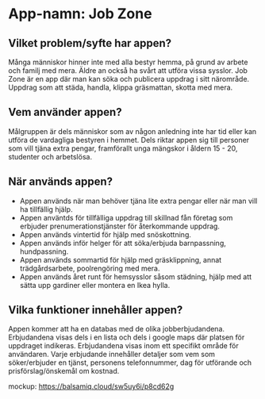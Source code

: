 # App-namn: Job Zone

## Vilket problem/syfte har appen?
Många människor hinner inte med alla bestyr hemma, på grund av arbete och familj med mera. Äldre an också ha svårt att utföra vissa sysslor. Job Zone är en app där man kan söka och publicera uppdrag i sitt närområde. Uppdrag som att städa, handla, klippa gräsmattan, skotta med mera.

## Vem använder appen?
Målgruppen är dels människor som av någon anledning inte har tid eller kan utföra de vardagliga bestyren i hemmet. Dels riktar appen sig till personer som vill tjäna extra pengar, framförallt unga mängskor i åldern 15 - 20, studenter och arbetslösa.

## När används appen?
* Appen används när man behöver tjäna lite extra pengar eller när man vill ha tillfällig hjälp.
* Appen använtds för tillfälliga uppdrag till skillnad fån företag som erbjuder prenumerationstjänster för återkommande uppdrag.
* Appen används vintertid för hjälp med snöskottning.
* Appen används inför helger för att söka/erbjuda barnpassning, hundpassning.
* Appen används sommartid för hjälp med gräsklippning, annat trädgårdsarbete, poolrengöring med mera.
* Appen används året runt för hemsysslor såsom städning, hjälp med att sätta upp gardiner eller montera en Ikea hylla.


## Vilka funktioner innehåller appen?
Appen kommer att ha en databas med de olika jobberbjudandena. Erbjudandena visas dels i en lista och dels i google maps där platsen för uppdraget indikeras. Erbjudandena visas inom ett specifikt område för användaren. Varje erbjudande innehåller detaljer som vem som söker/erbjuder en tjänst, personens telefonnummer, dag för utförande och prisförslag/önskemål om kostnad.

mockup: https://balsamiq.cloud/sw5uy6i/p8cd62g
